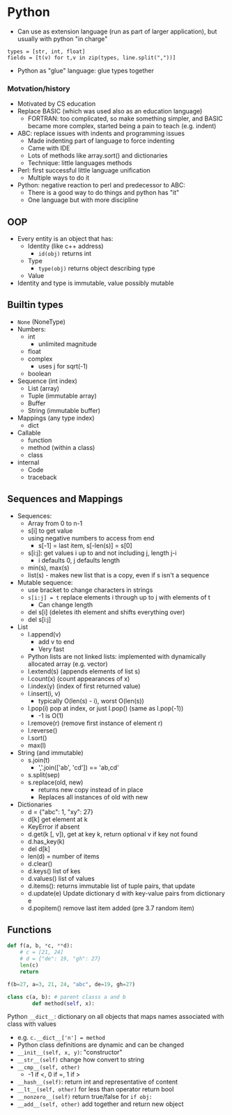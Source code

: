 # Python
- Can use as extension language (run as part of larger application), but usually with python "in charge"
```python3
types = [str, int, float]
fields = [t(v) for t,v in zip(types, line.split(","))]
```
- Python as "glue" language: glue types together
### Motvation/history
- Motivated by CS education
- Replace BASIC (which was used also as an education language)
	- FORTRAN: too complicated, so make something simpler, and BASIC became more complex, started being a pain to teach (e.g. indent)
- ABC: replace issues with indents and programming issues
	- Made indenting part of language to force indenting
	- Came with IDE
	- Lots of methods like array.sort() and dictionaries
	- Technique: little languages methods
- Perl: first successful little language unification
	- Multiple ways to do it
- Python: negative reaction to perl and predecessor to ABC:
	- There is a good way to do things and python has "it"
	- One language but with more discipline 
## OOP
- Every entity is an object that has:
	- Identity (like c++ address)
		- `id(obj)` returns int
	- Type
		- `type(obj)` returns object describing type
	- Value
- Identity and type is immutable, value possibly mutable
## Builtin types
- `None` (NoneType)
- Numbers:
	- int
		- unlimited magnitude
	- float
	- complex
		- uses j for sqrt(-1)
	- boolean
- Sequence (int index)
	- List (array)
	- Tuple (immutable array)
	- Buffer
	- String (immutable buffer)
- Mappings (any type index)
	- dict
- Callable
	- function
	- method (within a class)
	- class
- internal
	- Code
	- traceback
## Sequences and Mappings
- Sequences:
	- Array from 0 to n-1
	- s[i] to get value
	- using negative numbers to access from end
		- s[-1] = last item, s[-len(s)] = s[0]
	- s[i:j]: get values i up to and not including j, length j-i
		- i defaults 0, j defaults length
	- min(s), max(s)
	- list(s) - makes new list that is a copy, even if s isn't a sequence
- Mutable sequence:
	- use bracket to change characters in strings
	- `s[i:j] = t` replace elements i through up to j with elements of t
		- Can change length
	- del s[i] (deletes ith element and shifts everything over)
	- del s[i:j]
- List
	- l.append(v)
		- add v to end
		- Very fast
	- Python lists are not linked lists: implemented with dynamically allocated array (e.g. vector)
	- l.extend(s) (appends elements of list s)
	- l.count(x) (count appearances of x)
	- l.index(y) (index of first returned value)
	- l.insert(i, v)
		- typically O(len(s) - i), worst O(len(s))
	- l.pop(i) pop at index, or just l.pop() (same as l.pop(-1))
		- -1 is O(1)
	- l.remove(r) (remove first instance of element r)
	- l.reverse()
	- l.sort()
	- max(l)
- String (and immutable)
	- s.join(t)
		- ','.join(['ab', 'cd']) == 'ab,cd'
	- s.split(sep)
	- s.replace(old, new)
		- returns new copy instead of in place
		- Replaces all instances of old with new
- Dictionaries
	- d = {"abc": 1, "xy": 27}
	- d[k] get element at k
	- KeyError if absent 
	- d.get(k [, v]), get at key k, return optional v if key not found
	- d.has_key(k)
	- del d[k]
	- len(d) = number of items
	- d.clear()
	- d.keys() list of kes
	- d.values() list of values
	- d.items(): returns immutable list of tuple pairs, that update
	- d.update(e) Update dictionary d with key-value pairs from dictionary e
	- d.popitem() remove last item added (pre 3.7 random item)
## Functions
```python
def f(a, b, *c, **d):
	# c = [21, 24]
	# d = {"de": 19, "gh": 27}
	len(c)
	return

f(b=27, a=3, 21, 24, "abc", de=19, gh=27)

class c(a, b): # parent classs a and b
		def method(self, x):
```
Python `__dict__`: dictionary on all objects that maps names associated with class with values
- e.g. `c.__dict__['n'] = method`
- Python class definitions are dynamic and can be changed
- `__init__(self, x, y)`: "constructor"
- `__str__(self)` change how convert to string
- `__cmp__(self, other)`
	- -1 if <, 0 if =, 1 if >
- `__hash__(self)`: return int and representative of content
- `__lt__(self, other)` for less than operator return bool
- `__nonzero__(self)` return true/false for `if obj:`
- `__add__(self, other)` add together and return new object